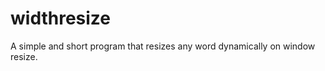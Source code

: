 widthresize
===========

A simple and short program that resizes any word dynamically on window resize.